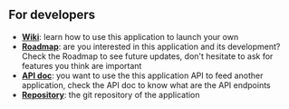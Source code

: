 ## For developers

- [**Wiki**](APP_DOCUMENTATION_URL): learn how to use this application to launch your own
- [**Roadmap**](APP_DOCUMENTATION_URL/development/roadmap): are you interested in this application and its development? Check the Roadmap to see future updates, don't hesitate to ask for features you think are important
- [**API doc**](/docs): you want to use the this application API to feed another application, check the API doc to know what are the API endpoints
- [**Repository**](APP_REPOSITORY_URL): the git repository of the application

